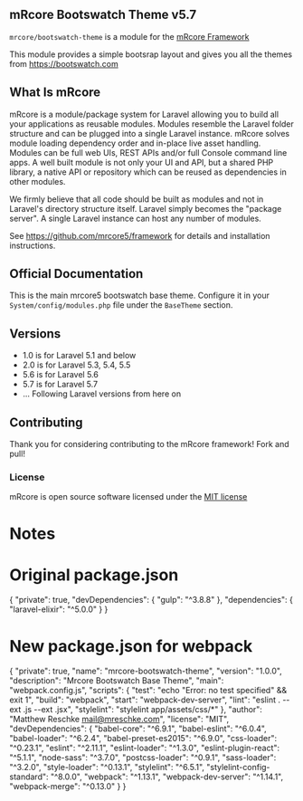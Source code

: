 ## mRcore Bootswatch Theme v5.7

`mrcore/bootswatch-theme` is a module for the [mRcore Framework](https://github.com/mrcore5/framework)

This module provides a simple bootsrap layout and gives you all the themes from https://bootswatch.com

## What Is mRcore

mRcore is a module/package system for Laravel allowing you to build all your applications as reusable modules.
Modules resemble the Laravel folder structure and can be plugged into a single Laravel instance.
mRcore solves module loading dependency order and in-place live asset handling.  Modules can be
full web UIs, REST APIs and/or full Console command line apps.  A well built module is not only your
UI and API, but a shared PHP library, a native API or repository which can be reused as dependencies in other modules.

We firmly believe that all code should be built as modules and not in Laravel's directory structure itself.
Laravel simply becomes the "package server".  A single Laravel instance can host any number of modules.

See https://github.com/mrcore5/framework for details and installation instructions.


## Official Documentation

This is the main mrcore5 bootswatch base theme.
Configure it in your `System/config/modules.php` file under the `BaseTheme` section.


## Versions

* 1.0 is for Laravel 5.1 and below
* 2.0 is for Laravel 5.3, 5.4, 5.5
* 5.6 is for Laravel 5.6
* 5.7 is for Laravel 5.7
* ... Following Laravel versions from here on

## Contributing

Thank you for considering contributing to the mRcore framework!  Fork and pull!

### License

mRcore is open source software licensed under the [MIT license](http://mreschke.com/license/mit)


# Notes

# Original package.json

{
    "private": true,
    "devDependencies": {
            "gulp": "^3.8.8"
    },
    "dependencies": {
        "laravel-elixir": "^5.0.0"
    }
}

# New package.json for webpack

{
  "private": true,
  "name": "mrcore-bootswatch-theme",
  "version": "1.0.0",
  "description": "Mrcore Bootswatch Base Theme",
  "main": "webpack.config.js",
  "scripts": {
    "test": "echo \"Error: no test specified\" && exit 1",
    "build": "webpack",
    "start": "webpack-dev-server",
    "lint": "eslint . --ext .js --ext .jsx",
    "stylelint": "stylelint app/assets/css/*"
  },
  "author": "Matthew Reschke <mail@mreschke.com>",
  "license": "MIT",
  "devDependencies": {
    "babel-core": "^6.9.1",
    "babel-eslint": "^6.0.4",
    "babel-loader": "^6.2.4",
    "babel-preset-es2015": "^6.9.0",
    "css-loader": "^0.23.1",
    "eslint": "^2.11.1",
    "eslint-loader": "^1.3.0",
    "eslint-plugin-react": "^5.1.1",
    "node-sass": "^3.7.0",
    "postcss-loader": "^0.9.1",
    "sass-loader": "^3.2.0",
    "style-loader": "^0.13.1",
    "stylelint": "^6.5.1",
    "stylelint-config-standard": "^8.0.0",
    "webpack": "^1.13.1",
    "webpack-dev-server": "^1.14.1",
    "webpack-merge": "^0.13.0"
  }
}
